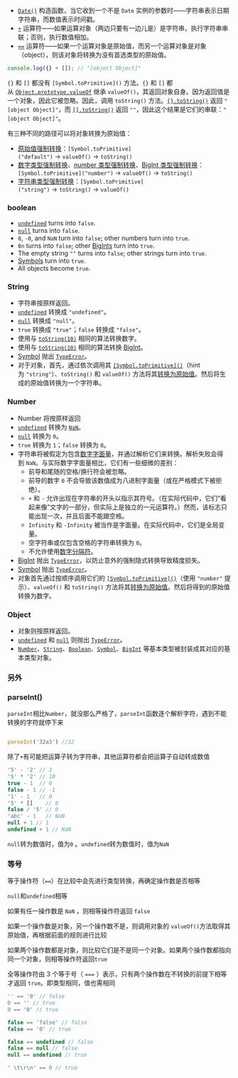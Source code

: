 - [`Date()`](https://developer.mozilla.org/zh-CN/docs/Web/JavaScript/Reference/Global_Objects/Date/Date) 构造函数，当它收到一个不是 `Date` 实例的参数时——字符串表示日期字符串，而数值表示时间戳。
- [`+`](https://developer.mozilla.org/zh-CN/docs/Web/JavaScript/Reference/Operators/Addition) 运算符——如果运算对象（两边只要有一边儿是）是字符串，执行字符串串联；否则，执行数值相加。
- [`==`](https://developer.mozilla.org/zh-CN/docs/Web/JavaScript/Reference/Operators/Equality) 运算符——如果一个运算对象是原始值，而另一个运算对象是对象（object），则该对象将转换为没有首选类型的原始值。


```js
console.log({} + []); // "[object Object]"
```

`{}` 和 `[]` 都没有 `[Symbol.toPrimitive]()` 方法。`{}` 和 `[]` 都从 [`Object.prototype.valueOf`](https://developer.mozilla.org/zh-CN/docs/Web/JavaScript/Reference/Global_Objects/Object/valueOf) 继承 `valueOf()`，其返回对象自身。因为返回值是一个对象，因此它被忽略。因此，调用 `toString()` 方法。[`{}.toString()`](https://developer.mozilla.org/zh-CN/docs/Web/JavaScript/Reference/Global_Objects/Object/toString) 返回 `"[object Object]"`，而 [`[].toString()`](https://developer.mozilla.org/zh-CN/docs/Web/JavaScript/Reference/Global_Objects/Array/toString) 返回 `""`，因此这个结果是它们的串联：`"[object Object]"`。



有三种不同的路径可以将对象转换为原始值：

- [原始值强制转换](https://developer.mozilla.org/zh-CN/docs/Web/JavaScript/Data_structures#%E5%8E%9F%E5%A7%8B%E5%80%BC%E5%BC%BA%E5%88%B6%E8%BD%AC%E6%8D%A2)：`[Symbol.toPrimitive]("default")` → `valueOf()` → `toString()`
- [数字类型强制转换](https://developer.mozilla.org/zh-CN/docs/Web/JavaScript/Data_structures#%E6%95%B0%E5%AD%97%E7%B1%BB%E5%9E%8B%E5%BC%BA%E5%88%B6%E8%BD%AC%E6%8D%A2)、[number 类型强制转换](https://developer.mozilla.org/zh-CN/docs/Web/JavaScript/Reference/Global_Objects/Number#number_%E5%BC%BA%E5%88%B6%E8%BD%AC%E6%8D%A2)、[BigInt 类型强制转换](https://developer.mozilla.org/zh-CN/docs/Web/JavaScript/Reference/Global_Objects/BigInt#%E8%BD%AC%E5%8C%96)：`[Symbol.toPrimitive]("number")` → `valueOf()` → `toString()`
- [字符串类型强制转换](https://developer.mozilla.org/zh-CN/docs/Web/JavaScript/Reference/Global_Objects/String#%E5%AD%97%E7%AC%A6%E4%B8%B2%E5%BC%BA%E5%88%B6%E8%BD%AC%E6%8D%A2)：`[Symbol.toPrimitive]("string")` → `toString()` → `valueOf()`


### boolean

- [`undefined`](https://developer.mozilla.org/en-US/docs/Web/JavaScript/Reference/Global_Objects/undefined) turns into `false`.
- [`null`](https://developer.mozilla.org/en-US/docs/Web/JavaScript/Reference/Operators/null) turns into `false`.
- `0`, `-0`, and `NaN` turn into `false`; other numbers turn into `true`.
- `0n` turns into `false`; other [BigInts](https://developer.mozilla.org/en-US/docs/Web/JavaScript/Reference/Global_Objects/BigInt) turn into `true`.
- The empty string `""` turns into `false`; other strings turn into `true`.
- [Symbols](https://developer.mozilla.org/en-US/docs/Web/JavaScript/Reference/Global_Objects/Symbol) turn into `true`.
- All objects become `true`.

### String

- 字符串按原样返回。
- [`undefined`](https://developer.mozilla.org/zh-CN/docs/Web/JavaScript/Reference/Global_Objects/undefined) 转换成 `"undefined"`。
- [`null`](https://developer.mozilla.org/zh-CN/docs/Web/JavaScript/Reference/Operators/null) 转换成 `"null"`。
- `true` 转换成 `"true"`；`false` 转换成 `"false"`。
- 使用与 [`toString(10)`](https://developer.mozilla.org/zh-CN/docs/Web/JavaScript/Reference/Global_Objects/Number/toString) 相同的算法转换数字。
- 使用与 [`toString(10)`](https://developer.mozilla.org/zh-CN/docs/Web/JavaScript/Reference/Global_Objects/BigInt/toString) 相同的算法转换 [BigInt](https://developer.mozilla.org/zh-CN/docs/Web/JavaScript/Reference/Global_Objects/BigInt)。
- [Symbol](https://developer.mozilla.org/zh-CN/docs/Web/JavaScript/Reference/Global_Objects/Symbol) 抛出 [`TypeError`](https://developer.mozilla.org/zh-CN/docs/Web/JavaScript/Reference/Global_Objects/TypeError)。
- 对于对象，首先，通过依次调用其 [`[Symbol.toPrimitive]()`](https://developer.mozilla.org/zh-CN/docs/Web/JavaScript/Reference/Global_Objects/Symbol/toPrimitive)（hint 为 `"string"`）、`toString()` 和 `valueOf()` 方法将其[转换为原始值](https://developer.mozilla.org/zh-CN/docs/Web/JavaScript/Data_structures#%E5%BC%BA%E5%88%B6%E5%8E%9F%E5%A7%8B%E5%80%BC%E8%BD%AC%E6%8D%A2)。然后将生成的原始值转换为一个字符串。

### Number

- Number 将按原样返回
- [`undefined`](https://developer.mozilla.org/zh-CN/docs/Web/JavaScript/Reference/Global_Objects/undefined) 转换为 [`NaN`](https://developer.mozilla.org/zh-CN/docs/Web/JavaScript/Reference/Global_Objects/NaN)。
- [`null`](https://developer.mozilla.org/zh-CN/docs/Web/JavaScript/Reference/Operators/null) 转换为 `0`。
- `true` 转换为 `1`；`false` 转换为 `0`。
- 字符串将被假定为包含[数字字面量](https://developer.mozilla.org/zh-CN/docs/Web/JavaScript/Reference/Lexical_grammar#%E6%95%B0%E5%AD%97%E5%AD%97%E9%9D%A2%E9%87%8F)，并通过解析它们来转换。解析失败会得到 `NaN`。与实际数字字面量相比，它们有一些细微的差别：
    - 前导和尾随的空格/换行符会被忽略。
    - 前导的数字 `0` 不会导致该数值成为八进制字面量（或在严格模式下被拒绝）。
    - `+` 和 `-` 允许出现在字符串的开头以指示其符号。（在实际代码中，它们“看起来像”文字的一部分，但实际上是独立的一元运算符。）然而，该标志只能出现一次，并且后面不能跟空格。
    - `Infinity` 和 `-Infinity` 被当作是字面量。在实际代码中，它们是全局变量。
    - 空字符串或仅包含空格的字符串转换为 `0`。
    - 不允许使用[数字分隔符](https://developer.mozilla.org/zh-CN/docs/Web/JavaScript/Reference/Lexical_grammar#%E6%95%B0%E5%80%BC%E5%88%86%E9%9A%94%E7%AC%A6)。
- [BigInt](https://developer.mozilla.org/zh-CN/docs/Web/JavaScript/Reference/Global_Objects/BigInt) 抛出 [`TypeError`](https://developer.mozilla.org/zh-CN/docs/Web/JavaScript/Reference/Global_Objects/TypeError)，以防止意外的强制隐式转换导致精度损失。
- [Symbol](https://developer.mozilla.org/zh-CN/docs/Web/JavaScript/Reference/Global_Objects/Symbol) 抛出 [`TypeError`](https://developer.mozilla.org/zh-CN/docs/Web/JavaScript/Reference/Global_Objects/TypeError)。
- 对象首先通过按顺序调用它们的 [`[Symbol.toPrimitive]()`](https://developer.mozilla.org/zh-CN/docs/Web/JavaScript/Reference/Global_Objects/Symbol/toPrimitive)（使用 `"number"` 提示）、`valueOf()` 和 `toString()` 方法将其[转换为原始值](https://developer.mozilla.org/zh-CN/docs/Web/JavaScript/Data_structures#%E5%BC%BA%E5%88%B6%E5%8E%9F%E5%A7%8B%E5%80%BC%E8%BD%AC%E6%8D%A2)。然后将得到的原始值转换为数字。


### Object

- 对象则按原样返回。
- [`undefined`](https://developer.mozilla.org/zh-CN/docs/Web/JavaScript/Reference/Global_Objects/undefined) 和 [`null`](https://developer.mozilla.org/zh-CN/docs/Web/JavaScript/Reference/Operators/null) 则抛出 [`TypeError`](https://developer.mozilla.org/zh-CN/docs/Web/JavaScript/Reference/Global_Objects/TypeError)。
- [`Number`](https://developer.mozilla.org/zh-CN/docs/Web/JavaScript/Reference/Global_Objects/Number)、[`String`](https://developer.mozilla.org/zh-CN/docs/Web/JavaScript/Reference/Global_Objects/String)、[`Boolean`](https://developer.mozilla.org/zh-CN/docs/Web/JavaScript/Reference/Global_Objects/Boolean)、[`Symbol`](https://developer.mozilla.org/zh-CN/docs/Web/JavaScript/Reference/Global_Objects/Symbol)、[`BigInt`](https://developer.mozilla.org/zh-CN/docs/Web/JavaScript/Reference/Global_Objects/BigInt) 等基本类型被封装成其对应的基本类型对象。




### 另外

### parseInt()

`parseInt`相比`Number`，就没那么严格了，`parseInt`函数逐个解析字符，遇到不能转换的字符就停下来

```js

parseInt('32a3') //32
```


除了`+`有可能把运算子转为字符串，其他运算符都会把运算子自动转成数值

```js
'5' - '2' // 3
'5' * '2' // 10
true - 1  // 0
false - 1 // -1
'1' - 1   // 0
'5' * []    // 0
false / '5' // 0
'abc' - 1   // NaN
null + 1 // 1
undefined + 1 // NaN
```

`null`转为数值时，值为`0` 。`undefined`转为数值时，值为`NaN`



### 等号

等于操作符（`==`）在比较中会先进行类型转换，再确定操作数是否相等

`null`和`undefined`相等

如果有任一操作数是 `NaN` ，则相等操作符返回 `false`

如果一个操作数是对象，另一个操作数不是，则调用对象的 `valueOf()`方法取得其原始值，再根据前面的规则进行比较

如果两个操作数都是对象，则比较它们是不是同一个对象。如果两个操作数都指向同一个对象，则相等操作符返回`true`


全等操作符由 3 个等于号（ `===` ）表示，只有两个操作数在不转换的前提下相等才返回 `true`。即类型相同，值也需相同


```js
'' == '0' // false
0 == '' // true
0 == '0' // true

false == 'false' // false
false == '0' // true

false == undefined // false
false == null // false
null == undefined // true

' \t\r\n' == 0 // true
```
